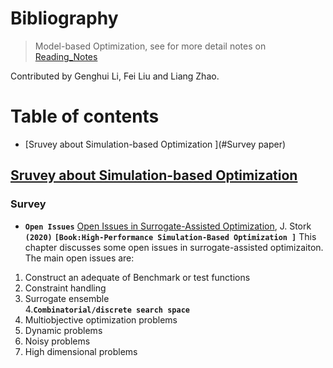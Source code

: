 # Bibliography

> Model-based Optimization, see for more detail notes on [Reading_Notes](./Reading_Notes.md)

Contributed by Genghui Li, Fei Liu and Liang Zhao.




# Table of contents

- [Sruvey about Simulation-based Optimization ](#Survey paper)







## [Sruvey about Simulation-based Optimization](#Table-of-contents)

### Survey
- **`Open Issues`** [Open Issues in Surrogate-Assisted Optimization](https://link.springer.com/chapter/10.1007/978-3-030-18764-4_10), J. Stork **`(2020)`** **`[Book:High-Performance Simulation-Based Optimization ]`**
This chapter discusses some open issues in surrogate-assisted optimizaiton.  The main open issues are: 
1. Construct an adequate of Benchmark or test functions 
2. Constraint handling 
3. Surrogate ensemble  
4.**`Combinatorial/discrete search space`**
5. Multiobjective optimization problems
6. Dynamic problems
7. Noisy problems
8. High dimensional problems
